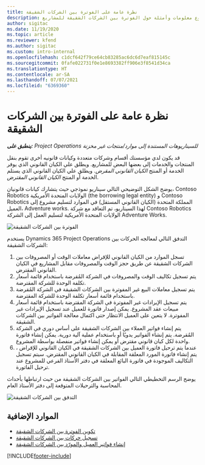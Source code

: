 ```yaml
---
title: نظرة عامة على الفوترة بين الشركات الشقيقة
description: يوفر هذا الموضوع معلومات وأمثلة حول الفوترة بين الشركات الشقيقة للمشاريع.
author: sigitac
ms.date: 11/19/2020
ms.topic: article
ms.reviewer: kfend
ms.author: sigitac
ms.custom: intro-internal
ms.openlocfilehash: c1dcf642f79ce64cb83285ac6dc6d7eaf815145c
ms.sourcegitcommit: 0fafe022731f0e1e8693382ff906e3f8541d34ca
ms.translationtype: HT
ms.contentlocale: ar-SA
ms.lasthandoff: 07/07/2021
ms.locfileid: "6369360"
---
```

# <a name="intercompany-invoicing-overview"></a>نظرة عامة على الفوترة بين الشركات الشقيقة

_**ينطبق على:** Project Operations للسيناريوهات المستندة إلى موارد/منتجات غير مخزنة‬_

قد يكون لدي مؤسستك أقسام وشركات متعددة وكيانات قانونيه أخرى تقوم بنقل المنتجات والخدمات إلى بعضها البعض للمشاريع. ويطلق علي الكيان القانوني الذي يوفر الخدمة أو المنتج *الكيان القانوني المقرض*. ويطلق علي الكيان القانوني الذي يستلم الخدمة أو المنتج *الكيان القانوني المقترض*.

يوضح الشكل التوضيحي التالي سيناريو نموذجي حيث يتشارك كيانات قانونيان، Contoso Robotics الولايات المتحدة الأمريكية (the borrowing legal entity) و Contoso Robotics المملكة المتحدة (الكيان القانوني المستقل) في الموارد لتسليم مشروع إلى العميل، Adventure works. لهذا السيناريو، تم التعاقد مع شركة Contoso Robotics الولايات المتحدة الأمريكية لتسليم العمل إلى الشركة Adventure Works.

![الفوترة بين الشركات الشقيقة](./media/IntercompanyScenario.png) 

يستخدم Dynamics 365 Project Operations التدفق التالي لمعالجه الحركات بين الشركات الشقيقة:

1. تسجل الموارد من الكيان القانوني للإقراض معاملات الوقت أو المصروفات بين الشركات الشقيقة عن طريق حجز الوقت والمصروفات مقابل المشاريع في الكيان القانوني المقترض.
2. يتم تسجيل تكاليف الوقت والمصروفات في الشركة المُقرضة باستخدام قائمة أسعار تكلفة الوحدة للشركة المقترضة.
3. يتم تسجيل معاملات البيع غير المفوترة بين الشركات الشقيقة في الشركة المُقرضة باستخدام قائمة أسعار تكلفة الوحدة للشركة المقترضة.
4. يتم تسجيل الإيرادات غير المفوترة في الشركة المقترضة باستخدام قائمة أسعار مبيعات عقد المشروع. يمكن إصدار فاتورة للعميل عند تسجيل الإيرادات غير المفوترة. لا يتعين على العميل الانتظار حتى اكتمال معالجة الفواتير بين الشركات الشقيقة.
5. يتم إنشاء فواتير العملاء بين الشركات الشقيقة على أساس دوري في الشركة المُقرضة. يتم إنشاء الفواتير يدويًا أو باستخدام عملية آلية دورية. يمكن إنشاء فاتورة واحدة لكل كيان قانوني مقترض أو يمكن إنشاء فواتير منفصلة بواسطة المشروع.
6. عندما يتم ترحيل فاتورة العميل بين الشركات الشقيقة في الكيان القانوني للإقراض ، يتم إنشاء فاتورة المورد المعلقة المقابلة في الكيان القانوني المقترض. سيتم تسجيل التكاليف الموجودة في فاتورة البائع المعلقة في دفتر الأستاذ الفرعي للمشروع عند ترحيل الفاتورة.

يوضح الرسم التخطيطي التالي الفواتير بين الشركات الشقيقة من حيث ارتباطها بأحداث المحاسبة والترحيلات المتوقعة إلى دفتر الأستاذ العام.

![التدفق بين الشركات الشقيقة](./media/IntercompanyFlow.png)

## <a name="additional-resources"></a>الموارد الإضافية

- [تكوين الفوترة بين الشركات الشقيقة](configure-intercompany-invoicing.md)
- [تسجيل حركات بين الشركات الشقيقة](create-intercompany-transactions.md)
- [إنشاء فواتير العميل والمورّد بين الشركات الشقيقة](create-intercompany-customer-vendor-invoices.md)


[!INCLUDE[footer-include](../includes/footer-banner.md)]